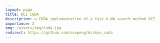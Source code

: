 ```yaml
---
layout: page
title: DCI CUDA
description: a CUDA implementation of a fast k-NN search method DCI
importance: 2
img: /assets/img/cuda.jpg
redirect: https://github.com/niopeng/dciknn_cuda
---
```

